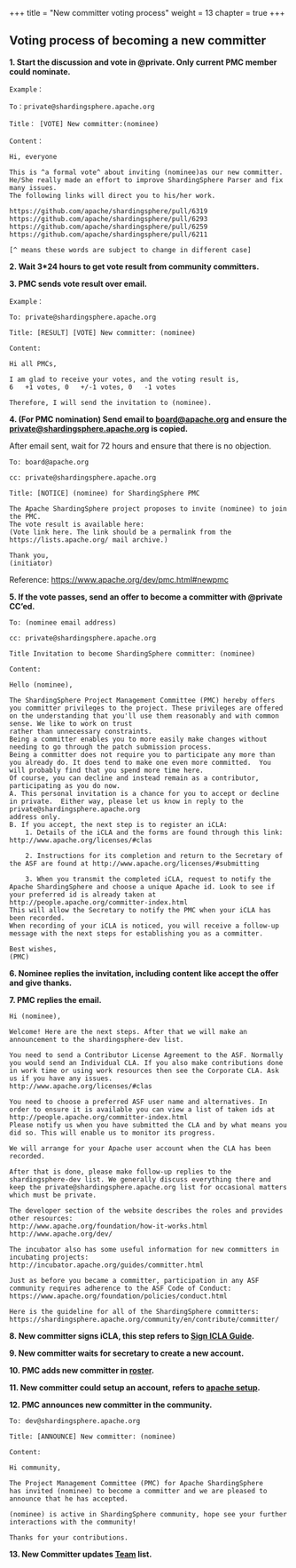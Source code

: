 +++ 
title = "New committer voting process" 
weight = 13
chapter = true 
+++

## Voting process of becoming a new committer

**1. Start the discussion and vote in @private. Only current PMC member could nominate.**

```
Example：

To：private@shardingsphere.apache.org

Title： [VOTE] New committer:(nominee)

Content：

Hi, everyone

This is ^a formal vote^ about inviting (nominee)as our new committer. 
He/She really made an effort to improve ShardingSphere Parser and fix many issues. 
The following links will direct you to his/her work.

https://github.com/apache/shardingsphere/pull/6319
https://github.com/apache/shardingsphere/pull/6293
https://github.com/apache/shardingsphere/pull/6259
https://github.com/apache/shardingsphere/pull/6211

[^ means these words are subject to change in different case]
```

**2. Wait 3*24 hours to get vote result from community committers.**

**3. PMC sends vote result over email.**

```
Example：

To: private@shardingsphere.apache.org

Title: [RESULT] [VOTE] New committer: (nominee)

Content:

Hi all PMCs, 

I am glad to receive your votes, and the voting result is,
6   +1 votes, 0   +/-1 votes, 0   -1 votes

Therefore, I will send the invitation to (nominee).
```

**4. (For PMC nomination) Send email to board@apache.org and ensure the private@shardingsphere.apache.org is copied.**

After email sent, wait for 72 hours and ensure that there is no objection.

```
To: board@apache.org

cc: private@shardingsphere.apache.org

Title: [NOTICE] (nominee) for ShardingSphere PMC

The Apache ShardingSphere project proposes to invite (nominee) to join the PMC.
The vote result is available here:
(Vote link here. The link should be a permalink from the https://lists.apache.org/ mail archive.)

Thank you,
(initiator)
```

Reference: <https://www.apache.org/dev/pmc.html#newpmc>

**5. If the vote passes, send an offer to become a committer with @private CC’ed.**

```
To: (nominee email address)

cc: private@shardingsphere.apache.org

Title Invitation to become ShardingSphere committer: (nominee)

Content:

Hello (nominee),

The ShardingSphere Project Management Committee (PMC) hereby offers you committer privileges to the project. These privileges are offered on the understanding that you'll use them reasonably and with common sense. We like to work on trust
rather than unnecessary constraints.
Being a committer enables you to more easily make changes without needing to go through the patch submission process.
Being a committer does not require you to participate any more than you already do. It does tend to make one even more committed.  You will probably find that you spend more time here.
Of course, you can decline and instead remain as a contributor, participating as you do now.
A. This personal invitation is a chance for you to accept or decline in private.  Either way, please let us know in reply to the private@shardingsphere.apache.org 
address only.
B. If you accept, the next step is to register an iCLA:
    1. Details of the iCLA and the forms are found through this link: http://www.apache.org/licenses/#clas

    2. Instructions for its completion and return to the Secretary of the ASF are found at http://www.apache.org/licenses/#submitting

    3. When you transmit the completed iCLA, request to notify the Apache ShardingSphere and choose a unique Apache id. Look to see if your preferred id is already taken at http://people.apache.org/committer-index.html        
This will allow the Secretary to notify the PMC when your iCLA has been recorded.
When recording of your iCLA is noticed, you will receive a follow-up message with the next steps for establishing you as a committer.

Best wishes,
(PMC)

```
**6. Nominee replies the invitation, including content like accept the offer and give thanks.**

**7. PMC replies the email.**
```
Hi (nominee),

Welcome! Here are the next steps. After that we will make an announcement to the shardingsphere-dev list.

You need to send a Contributor License Agreement to the ASF. Normally you would send an Individual CLA. If you also make contributions done in work time or using work resources then see the Corporate CLA. Ask us if you have any issues. 
http://www.apache.org/licenses/#clas

You need to choose a preferred ASF user name and alternatives. In order to ensure it is available you can view a list of taken ids at
http://people.apache.org/committer-index.html
Please notify us when you have submitted the CLA and by what means you did so. This will enable us to monitor its progress.

We will arrange for your Apache user account when the CLA has been recorded.

After that is done, please make follow-up replies to the shardingsphere-dev list. We generally discuss everything there and keep the private@shardingsphere.apache.org list for occasional matters which must be private.

The developer section of the website describes the roles and provides other resources:
http://www.apache.org/foundation/how-it-works.html
http://www.apache.org/dev/

The incubator also has some useful information for new committers in incubating projects:
http://incubator.apache.org/guides/committer.html

Just as before you became a committer, participation in any ASF community requires adherence to the ASF Code of Conduct:
https://www.apache.org/foundation/policies/conduct.html

Here is the guideline for all of the ShardingSphere committers:
https://shardingsphere.apache.org/community/en/contribute/committer/
```
**8. New committer signs iCLA, this step refers to [Sign ICLA Guide](https://shardingsphere.apache.org/community/en/contribute/icla/).**

**9. New committer waits for secretary to create a new account.**

**10. PMC adds new committer in [roster](https://whimsy.apache.org/roster/committee/shardingsphere).**

**11. New committer could setup an account, refers to [apache setup](https://gitbox.apache.org/setup/).**

**12. PMC announces new committer in the community.**  

```
To: dev@shardingsphere.apache.org

Title: [ANNOUNCE] New committer: (nominee)

Content:

Hi community,

The Project Management Committee (PMC) for Apache ShardingSphere
has invited (nominee) to become a committer and we are pleased to announce that he has accepted.

(nominee) is active in ShardingSphere community, hope see your further interactions with the community! 

Thanks for your contributions.
```

**13. New Committer updates [Team](/en/team/) list.**
